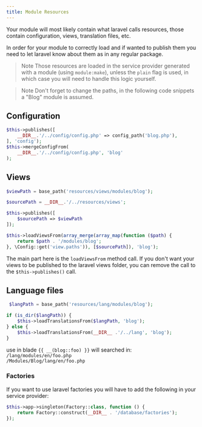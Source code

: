 ```yaml
---
title: Module Resources
---
```


Your module will most likely contain what laravel calls resources, those contain configuration, views, translation files, etc.

In order for your module to correctly load and if wanted to publish them you need to let laravel know about them as in any regular package.

> Note
Those resources are loaded in the service provider generated with a module (using `module:make`), unless the `plain` flag is used, in which case you will need to handle this logic yourself.


>Note
Don't forget to change the paths, in the following code snippets a "Blog" module is assumed.

## Configuration

```php
$this->publishes([
    __DIR__.'/../config/config.php' => config_path('blog.php'),
], 'config');
$this->mergeConfigFrom(
    __DIR__.'/../config/config.php', 'blog'
);
```

## Views

```php
$viewPath = base_path('resources/views/modules/blog');

$sourcePath = __DIR__.'/../resources/views';

$this->publishes([
    $sourcePath => $viewPath
]);

$this->loadViewsFrom(array_merge(array_map(function ($path) {
    return $path . '/modules/blog';
}, \Config::get('view.paths')), [$sourcePath]), 'blog');
```

The main part here is the `loadViewsFrom` method call. If you don't want your views to be published to the laravel views folder, you can remove the call to the `$this->publishes()` call.

## Language files

```php
 $langPath = base_path('resources/lang/modules/blog');

if (is_dir($langPath)) {
    $this->loadTranslationsFrom($langPath, 'blog');
} else {
    $this->loadTranslationsFrom(__DIR__ .'/../lang', 'blog');
}
```
use in blade `{{ __(blog::foo) }}` will searched in:<br>
`/lang/modules/en/foo.php`<br>
`/Modules/Blog/lang/en/foo.php`<br>



### Factories

If you want to use laravel factories you will have to add the following in your service provider:

```php
$this->app->singleton(Factory::class, function () {
    return Factory::construct(__DIR__ . '/database/factories');
});
```
